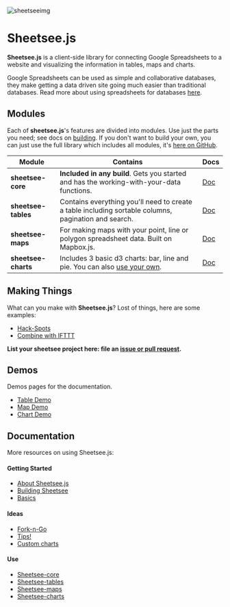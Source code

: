 
![sheetseeimg](https://raw.github.com/jlord/sheetsee-cache/master/img/sheetsee-03.png)

# Sheetsee.js

**Sheetsee.js** is a client-side library for connecting Google Spreadsheets to a website and visualizing the information in tables, maps and charts.

Google Spreadsheets can be used as simple and collaborative databases, they make getting a data driven site going much easier than traditional databases. Read more about using spreadsheets for databases [here](./docs/basics.md).

## Modules

Each of **sheetsee.js**'s features are divided into modules. Use just the parts you need; see docs on [building](./docs/building.md). If you don't want to build your own, you can just use the full library which includes all modules, it's [here on GitHub](http://www.github.com/jlord/sheetsee.js).


| Module              | Contains                                                                                            | Docs                         |
| ------------------- | --------------------------------------------------------------------------------------------------- | ---------------------------- |
| **sheetsee-core**   | **Included in any build**. Gets you started and has the working-with-your-data functions.           | [Doc](./docs/sheetsee-core.md)   |
| **sheetsee-tables** | Contains everything you'll need to create a table including sortable columns, pagination and search.| [Doc](./docs/sheetsee-tables.md) |
| **sheetsee-maps**   | For making maps with your point, line or polygon spreadsheet data. Built on Mapbox.js.              | [Doc](./docs/sheetsee-maps.md)   |
| **sheetsee-charts** | Includes 3 basic d3 charts: bar, line and pie. You can also [use your own](docs/custom-charts.md).  | [Doc](./docs/sheetsee-charts.md) |


## Making Things

What can you make with **Sheetsee.js**? Lost of things, here are some examples:

- [Hack-Spots](http://jlord.github.io/hack-spots)
- [Combine with IFTTT](http://jlord.us/instagram/)

**List your sheetsee project here: file an [issue or pull request](http://www.github.com/jlord/sheetsee.js).**

## Demos

Demos pages for the documentation.

- [Table Demo](./demos/demo-table.html)
- [Map Demo](./demos/demo-map.html)
- [Chart Demo](./demos/demo-chart.html)

## Documentation

More resources on using Sheetsee.js:

#### Getting Started

- [About Sheetsee.js](./docs/about.md)
- [Building Sheetsee](./docs/building.md)
- [Basics](./docs/basics.md)

#### Ideas

- [Fork-n-Go](./docs/fork-n-go.md)
- [Tips!](./docs/tips.md)
- [Custom charts](./docs/custom-charts.md)

#### Use

- [Sheetsee-core](./docs/sheetsee-core.md)
- [Sheetsee-tables](./docs/sheetsee-tables.md)
- [Sheetsee-maps](./docs/sheetsee-maps.md)
- [Sheetsee-charts](./docs/sheetsee-charts.md)
